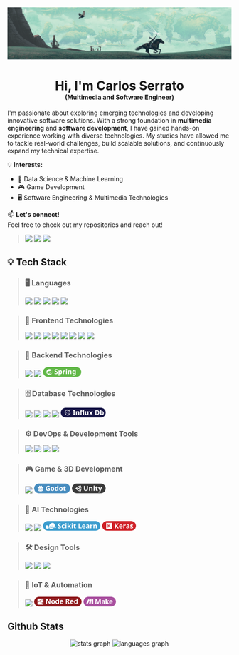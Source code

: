 <img  style="margin-bottom: 10; align=center;"  src="https://raw.githubusercontent.com/nostcoper/nostcoper/dbb0820213a3cc5d23c97fc227f7c2ae18cd22f7/Images/Banner.png"> 

<h1 align="center" style="margin-bottom: 0; border-bottom: none;">Hi, I'm Carlos Serrato</h1>
<h4 align="center" style="margin-top: 0;">(Multimedia and Software Engineer)</h4>

I'm passionate about exploring emerging technologies and developing innovative software solutions. With a strong foundation in **multimedia engineering** and **software development**, I have gained hands-on experience working with diverse technologies. My studies have allowed me to tackle real-world challenges, build scalable solutions, and continuously expand my technical expertise.

💡 **Interests:**  
- 🚀 Data Science & Machine Learning  
- 🎮 Game Development  
- 🖥️ Software Engineering & Multimedia Technologies  

📫 **Let's connect!**  
Feel free to check out my repositories and reach out!  

> [<img src="https://ziadoua.github.io/m3-Markdown-Badges/badges/MyPortfolio/myportfolio1.svg" height="25">]()
> [<img src="https://ziadoua.github.io/m3-Markdown-Badges/badges/LinkedIn/linkedin1.svg" height="25">]()
> [<img src="https://ziadoua.github.io/m3-Markdown-Badges/badges/Behance/behance1.svg" height="25">]()

## 💡 Tech Stack  
> ### 🖥️ Languages  
> <img src="https://ziadoua.github.io/m3-Markdown-Badges/badges/Python/python3.svg" height="22">  
> <img src="https://ziadoua.github.io/m3-Markdown-Badges/badges/Java/java1.svg" height="22">  
> <img src="https://ziadoua.github.io/m3-Markdown-Badges/badges/Javascript/javascript2.svg" height="22">  
> <img src="https://ziadoua.github.io/m3-Markdown-Badges/badges/TypeScript/typescript1.svg" height="22">  
> <img src="https://ziadoua.github.io/m3-Markdown-Badges/badges/CSharp/csharp1.svg" height="22">  

> ### 🎨 Frontend Technologies  
> <img src="https://ziadoua.github.io/m3-Markdown-Badges/badges/HTML/html1.svg" height="22">  
> <img src="https://ziadoua.github.io/m3-Markdown-Badges/badges/CSS/css1.svg" height="22">  
> <img src="https://ziadoua.github.io/m3-Markdown-Badges/badges/React/react1.svg" height="22">  
> <img src="https://ziadoua.github.io/m3-Markdown-Badges/badges/Angular/angular1.svg" height="22">  
> <img src="https://ziadoua.github.io/m3-Markdown-Badges/badges/Ionic/ionic1.svg" height="22">  
> <img src="https://ziadoua.github.io/m3-Markdown-Badges/badges/Redux/redux1.svg" height="22">  
> <img src="https://ziadoua.github.io/m3-Markdown-Badges/badges/Bootstrap/bootstrap1.svg" height="22">  
> <img src="https://ziadoua.github.io/m3-Markdown-Badges/badges/TailwindCSS/tailwindcss1.svg" height="22">  

> ### 🔧 Backend Technologies  
> <img src="https://ziadoua.github.io/m3-Markdown-Badges/badges/dotNET/dotnet1.svg" height="22">  
> <img src="https://ziadoua.github.io/m3-Markdown-Badges/badges/Flask/flask1.svg" height="22">  
> <img src="https://raw.githubusercontent.com/nostcoper/nostcoper/refs/heads/main/Badges/Spring.svg" height="22">  

> ### 🗄️ Database Technologies  
> <img src="https://ziadoua.github.io/m3-Markdown-Badges/badges/PostgreSQL/postgresql1.svg" height="22">  
> <img src="https://ziadoua.github.io/m3-Markdown-Badges/badges/MySQL/mysql1.svg" height="22">  
> <img src="https://ziadoua.github.io/m3-Markdown-Badges/badges/Firebase/firebase1.svg" height="22">  
> <img src="https://ziadoua.github.io/m3-Markdown-Badges/badges/MongoDB/mongodb1.svg" height="22">  
> <img src="https://raw.githubusercontent.com/nostcoper/nostcoper/refs/heads/main/Badges/Influx.svg" height="22">  

> ### ⚙️ DevOps & Development Tools  
> <img src="https://ziadoua.github.io/m3-Markdown-Badges/badges/Postman/postman1.svg" height="22">  
> <img src="https://ziadoua.github.io/m3-Markdown-Badges/badges/Docker/docker1.svg" height="22">  
> <img src="https://ziadoua.github.io/m3-Markdown-Badges/badges/Git/git1.svg" height="22">  
> <img src="https://ziadoua.github.io/m3-Markdown-Badges/badges/Github/github1.svg" height="22">  

> ### 🎮 Game & 3D Development  
> <img src="https://ziadoua.github.io/m3-Markdown-Badges/badges/Blender/blender1.svg" height="22">  
> <img src="https://raw.githubusercontent.com/nostcoper/nostcoper/refs/heads/main/Badges/Godot.svg" height="22">  
> <img src="https://raw.githubusercontent.com/nostcoper/nostcoper/refs/heads/main/Badges/Unity.svg" height="22">  

> ### 🤖 AI Technologies 
> <img src="https://ziadoua.github.io/m3-Markdown-Badges/badges/TensorFlow/tensorflow1.svg" height="22">  
> <img src="https://ziadoua.github.io/m3-Markdown-Badges/badges/PyTorch/pytorch1.svg" height="22">  
> <img src="https://raw.githubusercontent.com/nostcoper/nostcoper/refs/heads/main/Badges/Scikit.svg" height="22">  
> <img src="https://raw.githubusercontent.com/nostcoper/nostcoper/refs/heads/main/Badges/Keras.svg" height="22">  

> ### 🛠️ Design Tools  
> <img src="https://ziadoua.github.io/m3-Markdown-Badges/badges/Figma/figma1.svg" height="22">  
> <img src="https://ziadoua.github.io/m3-Markdown-Badges/badges/Illustrator/illustrator2.svg" height="22">  
> <img src="https://ziadoua.github.io/m3-Markdown-Badges/badges/Photoshop/photoshop3.svg" height="22">  

> ### 🔌 IoT & Automation  
> <img src="https://ziadoua.github.io/m3-Markdown-Badges/badges/Arduino/arduino1.svg" height="22">  
> <img src="https://raw.githubusercontent.com/nostcoper/nostcoper/refs/heads/main/Badges/Node%20Red.svg" height="22">  
> <img src="https://raw.githubusercontent.com/nostcoper/nostcoper/refs/heads/main/Badges/Make.svg" height="22">  

## Github Stats

<div align="center">
  <img src="https://github-readme-stats.vercel.app/api?username=Nostcoper&hide_title=false&hide_rank=false&show_icons=true&include_all_commits=true&count_private=true&disable_animations=false&theme=tokyonight&locale=en&hide_border=false" height="150" alt="stats graph"  />
  <img src="https://github-readme-stats.vercel.app/api/top-langs?username=Nostcoper&locale=en&hide_title=false&layout=compact&card_width=320&langs_count=5&theme=tokyonight&hide_border=false" height="150" alt="languages graph"  />
</div>
